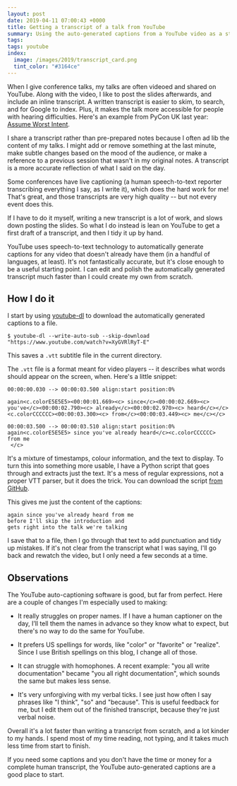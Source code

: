 ```yaml
---
layout: post
date: 2019-04-11 07:00:43 +0000
title: Getting a transcript of a talk from YouTube
summary: Using the auto-generated captions from a YouTube video as a starting point for a complete transcript.
tags:
tags: youtube
index:
  image: /images/2019/transcript_card.png
  tint_color: "#3164ce"
---
```


When I give conference talks, my talks are often videoed and shared on YouTube.
Along with the video, I like to post the slides afterwards, and include an inline transcript.
A written transcript is easier to skim, to search, and for Google to index.
Plus, it makes the talk more accessible for people with hearing difficulties.
Here's an example from PyCon UK last year: [Assume Worst Intent](/2018/09/assume-worst-intent/).

I share a transcript rather than pre-prepared notes because I often ad lib the content of my talks.
I might add or remove something at the last minute, make subtle changes based on the mood of the audience, or make a reference to a previous session that wasn't in my original notes.
A transcript is a more accurate reflection of what I said on the day.

Some conferences have live captioning (a human speech-to-text reporter transcribing everything I say, as I write it), which does the hard work for me!
That's great, and those transcripts are very high quality -- but not every event does this.

If I have to do it myself, writing a new transcript is a lot of work, and slows down posting the slides.
So what I do instead is lean on YouTube to get a first draft of a transcript, and then I tidy it up by hand.

YouTube uses speech-to-text technology to automatically generate captions for any video that doesn't already have them (in a handful of languages, at least).
It's not fantastically accurate, but it's close enough to be a useful starting point.
I can edit and polish the automatically generated transcript much faster than I could create my own from scratch.

## How I do it

I start by using [youtube-dl][yt_dl] to download the automatically generated captions to a file.

```console
$ youtube-dl --write-auto-sub --skip-download "https://www.youtube.com/watch?v=XyGVRlRyT-E"
```

This saves a `.vtt` subtitle file in the current directory.

The `.vtt` file is a format meant for video players -- it describes what words should appear on the screen, when.
Here's a little snippet:

```
00:00:00.030 --> 00:00:03.500 align:start position:0%

again<c.colorE5E5E5><00:00:01.669><c> since</c><00:00:02.669><c> you've</c><00:00:02.790><c> already</c><00:00:02.970><c> heard</c></c><c.colorCCCCCC><00:00:03.300><c> from</c><00:00:03.449><c> me</c></c>

00:00:03.500 --> 00:00:03.510 align:start position:0%
again<c.colorE5E5E5> since you've already heard</c><c.colorCCCCCC> from me
 </c>
```

It's a mixture of timestamps, colour information, and the text to display.
To turn this into something more usable, I have a Python script that goes through and extracts just the text.
It's a mess of regular expressions, not a proper VTT parser, but it does the trick.
You can download the script [from GitHub][script].

This gives me just the content of the captions:

```
again since you've already heard from me
before I'll skip the introduction and
gets right into the talk we're talking
```

I save that to a file, then I go through that text to add punctuation and tidy up mistakes.
If it's not clear from the transcript what I was saying, I'll go back and rewatch the video, but I only need a few seconds at a time.

[yt_dl]: http://ytdl-org.github.io/youtube-dl/
[script]: https://github.com/alexwlchan/junkdrawer/blob/d8ee4dee1b89181d114500b6e2d69a48e2a0e9c1/services/youtube/vtt2txt.py


## Observations

The YouTube auto-captioning software is good, but far from perfect.
Here are a couple of changes I'm especially used to making:

*   It really struggles on proper names.
    If I have a human captioner on the day, I’ll tell them the names in advance so they know what to expect, but there's no way to do the same for YouTube.

*   It prefers US spellings for words, like "color" or "favorite" or "realize".
    Since I use British spellings on this blog, I change all of those.

*   It can struggle with homophones.
    A recent example: "you all write documentation" became "you all right documentation", which sounds the same but makes less sense.

*   It's very unforgiving with my verbal ticks.
    I see just how often I say phrases like "I think", "so" and "because".
    This is useful feedback for me, but I edit them out of the finished transcript, because they're just verbal noise.

Overall it's a lot faster than writing a transcript from scratch, and a lot kinder to my hands.
I spend most of my time reading, not typing, and it takes much less time from start to finish.

If you need some captions and you don't have the time or money for a complete human transcript, the YouTube auto-generated captions are a good place to start.
